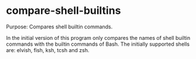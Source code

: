 # compare-shell-builtins
Purpose: Compares shell builtin commands.

In the initial version of this program only compares the names of shell builtin commands with the builtin commands of Bash. The initially supported shells are: elvish, fish, ksh, tcsh and zsh.

